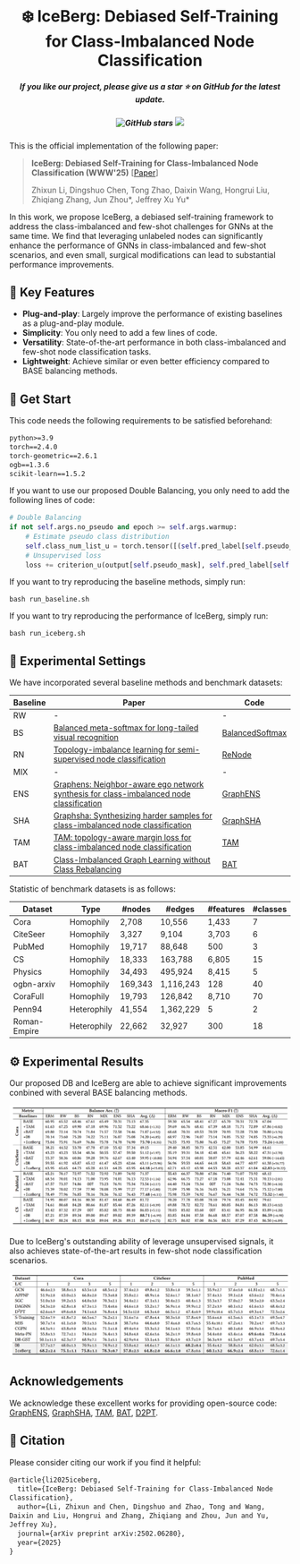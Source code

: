<h1 align="center"> ❄️ IceBerg: Debiased Self-Training for Class-Imbalanced Node Classification </a></h2>
<h5 align="center"> If you like our project, please give us a star ⭐ on GitHub for the latest update.</h5>

<h5 align="center">

  ![GitHub stars](https://img.shields.io/github/stars/ZhixunLEE/IceBerg.svg) ![](https://img.shields.io/badge/license-MIT-blue) 

</h5>

This is the official implementation of the following paper: 
> **IceBerg: Debiased Self-Training for Class-Imbalanced Node Classification (WWW'25)** [[Paper](https://arxiv.org/pdf/2502.06280)]
> 
> Zhixun Li, Dingshuo Chen, Tong Zhao, Daixin Wang, Hongrui Liu, Zhiqiang Zhang, Jun Zhou*, Jeffrey Xu Yu*

In this work, we propose IceBerg, a debiased self-training framework to address the class-imbalanced and few-shot challenges for GNNs at the same time. We find that leveraging unlabeled nodes can significantly enhance the performance of GNNs in class-imbalanced and few-shot scenarios, and even small, surgical modifications can lead to substantial performance improvements.

## 💫 Key Features

- **Plug-and-play**: Largely improve the performance of existing baselines as a plug-and-play module.
- **Simplicity**: You only need to add a few lines of code.
- **Versatility**: State-of-the-art performance in both class-imbalanced and few-shot node classification tasks.
- **Lightweight**: Achieve similar or even better efficiency compared to BASE balancing methods.


## 🚀 Get Start

This code needs the following requirements to be satisfied beforehand:
```
python>=3.9
torch==2.4.0
torch-geometric==2.6.1
ogb==1.3.6
scikit-learn==1.5.2
```

If you want to use our proposed Double Balancing, you only need to add the following lines of code:

```python
# Double Balancing
if not self.args.no_pseudo and epoch >= self.args.warmup:
    # Estimate pseudo class distribution
    self.class_num_list_u = torch.tensor([(self.pred_label[self.pseudo_mask] == i).sum().item() for i in range(self.num_cls)])
    # Unsupervised loss
    loss += criterion_u(output[self.pseudo_mask], self.pred_label[self.pseudo_mask], self.class_num_list_u) * self.args.lamda
```

If you want to try reproducing the baseline methods, simply run:

```
bash run_baseline.sh
```

If you want to try reproducing the performance of IceBerg, simply run:

```
bash run_iceberg.sh
```

## 🧰 Experimental Settings

We have incorporated several baseline methods and benchmark datasets:

| Baseline |Paper| Code |
| -------- |-| ---- |
| RW       |-| -    |
| BS       |[Balanced meta-softmax for long-tailed visual recognition](https://proceedings.neurips.cc/paper_files/paper/2020/file/2ba61cc3a8f44143e1f2f13b2b729ab3-Paper.pdf) | [BalancedSoftmax](https://github.com/jiawei-ren/BalancedMetaSoftmax-Classification) |
| RN       |[Topology-imbalance learning for semi-supervised node classification](https://proceedings.neurips.cc/paper/2021/file/fa7cdfad1a5aaf8370ebeda47a1ff1c3-Paper.pdf) | [ReNode](https://proceedings.neurips.cc/paper/2021/file/fa7cdfad1a5aaf8370ebeda47a1ff1c3-Paper.pdf) |
| MIX       |-| -    |
| ENS       |[Graphens: Neighbor-aware ego network synthesis for class-imbalanced node classification](https://openreview.net/pdf?id=MXEl7i-iru)| [GraphENS](https://github.com/JoonHyung-Park/GraphENS)    |
| SHA       |[Graphsha: Synthesizing harder samples for class-imbalanced node classification](https://arxiv.org/pdf/2306.09612)| [GraphSHA](https://github.com/wenzhilics/GraphSHA)    |
| TAM       |[TAM: topology-aware margin loss for class-imbalanced node classification](https://proceedings.mlr.press/v162/song22a/song22a.pdf)| [TAM](https://github.com/Jaeyun-Song/TAM)    |
| BAT       |[Class-Imbalanced Graph Learning without Class Rebalancing](https://openreview.net/pdf?id=pPnkpvBeZN)| [BAT](https://github.com/ZhiningLiu1998/BAT)    |

Statistic of benchmark datasets is as follows:

| Dataset      | Type        | #nodes  | #edges    | #features | #classes |
| ------------ | ----------- | ------- | --------- | --------- | -------- |
| Cora         | Homophily   | 2,708   | 10,556    | 1,433     | 7        |
| CiteSeer     | Homophily   | 3,327   | 9,104     | 3,703     | 6        |
| PubMed       | Homophily   | 19,717  | 88,648    | 500       | 3        |
| CS           | Homophily   | 18,333  | 163,788   | 6,805     | 15       |
| Physics      | Homophily   | 34,493  | 495,924   | 8,415     | 5        |
| ogbn-arxiv   | Homophily   | 169,343 | 1,116,243 | 128       | 40       |
| CoraFull     | Homophily   | 19,793  | 126,842   | 8,710     | 70       |
| Penn94       | Heterophily | 41,554  | 1,362,229 | 5         | 2        |
| Roman-Empire | Heterophily | 22,662  | 32,927    | 300       | 18       |


## ⚙️ Experimental Results

Our proposed DB and IceBerg are able to achieve significant improvements conbined with several BASE balancing methods.

<img src="figures/CIGL10.png">

Due to IceBerg's outstanding ability of leverage unsupervised signals, it also achieves state-of-the-art results in few-shot node classification scenarios.

<img src="figures/FSNC.png">

## Acknowledgements

We acknowledge these excellent works for providing open-source code: [GraphENS](https://github.com/JoonHyung-Park/GraphENS), [GraphSHA](https://github.com/wenzhilics/GraphSHA), [TAM](https://github.com/Jaeyun-Song/TAM), [BAT](https://github.com/ZhiningLiu1998/BAT), [D2PT](https://github.com/yixinliu233/D2PT).


## 🤗 Citation
Please consider citing our work if you find it helpful:
```
@article{li2025iceberg,
  title={IceBerg: Debiased Self-Training for Class-Imbalanced Node Classification},
  author={Li, Zhixun and Chen, Dingshuo and Zhao, Tong and Wang, Daixin and Liu, Hongrui and Zhang, Zhiqiang and Zhou, Jun and Yu, Jeffrey Xu},
  journal={arXiv preprint arXiv:2502.06280},
  year={2025}
}
```